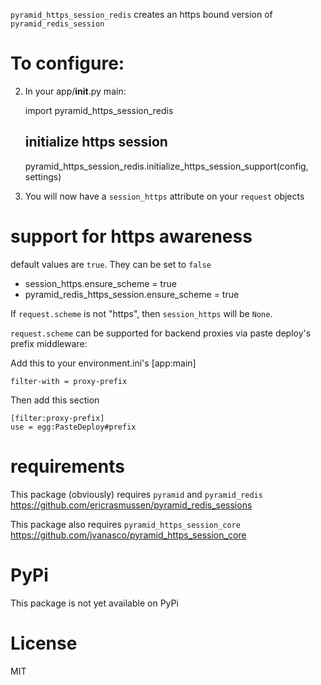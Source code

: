 `pyramid_https_session_redis` creates an https bound version of `pyramid_redis_session`

To configure:
=============

2. In your app/__init__.py main:

	import pyramid_https_session_redis

	## initialize https session
    pyramid_https_session_redis.initialize_https_session_support(config, settings)


3. You will now have a `session_https` attribute on your `request` objects

support for https awareness
===========================

default values are `true`.  They can be set to `false`

*	session_https.ensure_scheme = true
*	pyramid_redis_https_session.ensure_scheme = true

If `request.scheme` is not "https", then `session_https` will be `None`.

`request.scheme` can be supported for backend proxies via paste deploy's prefix middleware:

Add this to your environment.ini's [app:main]

	filter-with = proxy-prefix

Then add this section

	[filter:proxy-prefix]
	use = egg:PasteDeploy#prefix


requirements
============

This package (obviously) requires `pyramid` and `pyramid_redis` https://github.com/ericrasmussen/pyramid_redis_sessions

This package also requires `pyramid_https_session_core` https://github.com/jvanasco/pyramid_https_session_core


PyPi
==========

This package is not yet available on PyPi



License
=======

MIT
